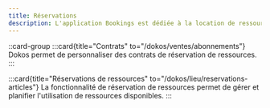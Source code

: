 ```yaml
---
title: Réservations 
description: L'application Bookings est dédiée à la location de ressources réservables et à la gestion de tiers lieux.
---
```



::card-group
  :::card{title="Contrats" to="/dokos/ventes/abonnements"}
  Dokos permet de personnaliser des contrats de réservation de ressources.
  :::

  :::card{title="Réservations de ressources" to="/dokos/lieu/reservations-articles"}
  La fonctionnalité de réservation de ressources permet de gérer et planifier l'utilisation de ressources disponibles.
  :::
